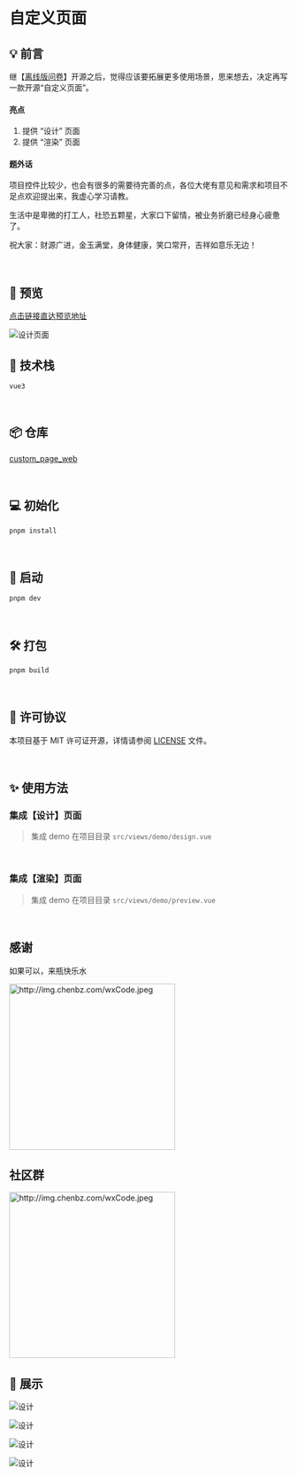 # 自定义页面



## 💡 前言

继【[离线版问卷](https://github.com/chenbz777/questionnaire_web)】开源之后，觉得应该要拓展更多使用场景，思来想去，决定再写一款开源“自定义页面”。

#### 亮点

1. 提供 “设计” 页面
2. 提供 “渲染” 页面

#### 题外话

项目控件比较少，也会有很多的需要待完善的点，各位大佬有意见和需求和项目不足点欢迎提出来，我虚心学习请教。

生活中是卑微的打工人，社恐五颗星，大家口下留情，被业务折磨已经身心疲惫了。

祝大家：财源广进，金玉满堂，身体健康，笑口常开，吉祥如意乐无边！

<br />

## 🎨 预览

[点击链接直达预览地址](http://ym.titongpaolu.com)

![设计页面](https://s21.ax1x.com/2025/01/24/pEEpObt.png)

## 🌈 技术栈

```
vue3
```

<br />

## 📦 仓库

[custom_page_web](https://github.com/chenbz777/custom_page_web)

<br />

## 💻 初始化

```bash
pnpm install
```

<br />

## 🚀 启动

```bash
pnpm dev
```

<br />

## 🛠️ 打包

```bash
pnpm build
```

<br />

## 📌 许可协议

本项目基于 MIT 许可证开源，详情请参阅 [LICENSE](./LICENSE) 文件。

<br />

## ✨ 使用方法

### 集成【设计】页面

> 集成 demo 在项目目录 `src/views/demo/design.vue`

<br />

### 集成【渲染】页面

> 集成 demo 在项目目录 `src/views/demo/preview.vue`

<br />

## 感谢

如果可以，来瓶快乐水

<img src="http://img.chenbz.com/wxCode.jpeg" alt="http://img.chenbz.com/wxCode.jpeg" style="width: 300px;" />



<br />

## 社区群

<img src="https://img.chenbz.com/testd2bea28c-e873-48d3-bb0e-c4b4236daaf9.jpg" alt="http://img.chenbz.com/wxCode.jpeg" style="width: 300px;" />



<br />

## 🎨 展示

![设计](https://s21.ax1x.com/2025/01/24/pEEpObt.png)



![设计](https://s21.ax1x.com/2025/01/24/pEE992Q.png)



![设计](https://s21.ax1x.com/2025/01/24/pEE9Cvj.png)



![设计](https://s21.ax1x.com/2025/01/24/pEE9p8g.png)
